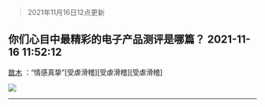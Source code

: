 > 2021年11月16日12点更新
<link rel="stylesheet" href="https://cdn.jsdelivr.net/gh/taotie6/sampleJSON@main/css/photo_show.css">
<meta name="referrer" content="no-referrer" />


 ## 你们心目中最精彩的电子产品测评是哪篇？ 2021-11-16 11:52:12

 [㪚木](https://www.coolapk.com/feed/31507026?shareKey=NTk5YzdhMTk5OTI2NjE5MzJjZjg~) ：“情感真挚”[受虐滑稽][受虐滑稽][受虐滑稽] 

<div class="album">
<img class="img-item" src="http://image.coolapk.com/feed/2021/1116/11/1081091_4280fa1d_4731_7886@448x252.jpeg" />
</div>

 ------- 

